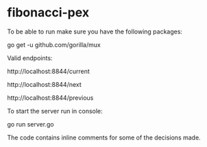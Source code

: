 # fibonacci-pex

To be able to run make sure you have the following packages:

go get -u github.com/gorilla/mux


Valid endpoints:

http://localhost:8844/current

http://localhost:8844/next

http://localhost:8844/previous

To start the server run in console:

go run server.go 


The code contains inline comments for some of the decisions made.

